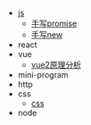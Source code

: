 - [js](./js/_js.md)
  - [手写promise](./js/_手写promise.md)
  - [手写new](./js/_手写new.md)
- react
- vue
  - [vue2原理分析](./vue/_vue2原理分析)
- mini-program
- http
- css
  - [css](./css/_css.md)
- node